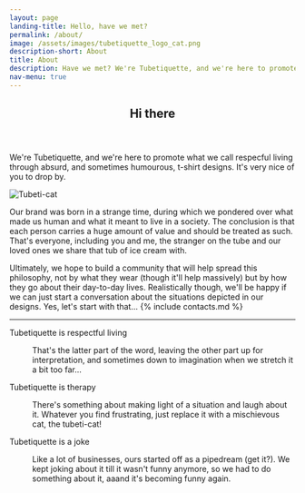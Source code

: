 ```yaml
---
layout: page
landing-title: Hello, have we met?
permalink: /about/
image: /assets/images/tubetiquette_logo_cat.png
description-short: About
title: About
description: Have we met? We're Tubetiquette, and we're here to promote what we call respecful living through absurd, and sometimes humourous, t-shirt designs.
nav-menu: true
---
```

<!-- Main -->
<div id="main" class="alt">

<!-- One -->
<section id="one">
	<div class="inner">
		<header class="major">
			<h1>Hi there</h1>
		</header>
<!-- Content -->

<p>We're Tubetiquette, and we're here to promote what we call respecful living through absurd, and sometimes humourous, t-shirt designs. It's very nice of you to drop by.</p>

<img src="{{page.image}}" alt="Tubeti-cat">

<div class="row">
	<div class="6u 12u$(small)">
<p>Our brand was born in a strange time, during which we pondered over what made us human and what it meant to live in a society. The conclusion is that each person carries a huge amount of value and should be treated as such. 
That's everyone, including you and me, the stranger on the tube and our loved ones we share that tub of ice cream with. </p>
	</div>
	<div class="6u$ 12u$(small)">
<p>Ultimately, we hope to build a community that will help spread this philosophy, not by what they wear (though it'll help massively) but by how they go about their day-to-day lives. Realistically though, we'll be happy if we can just start a conversation about the situations depicted in our designs.
Yes, let's start with that... {% include contacts.md %}
</p></div>
</div> <!--row-->
<hr class="major" />			
	<!-- Break -->
<dl>
			<dt>Tubetiquette is respectful living</dt>
			<dd><p>That's the latter part of the word, leaving the other part up for interpretation, and sometimes down to imagination when we stretch it a bit too far... </p></dd>
			<dt>Tubetiquette is therapy</dt>
			<dd><p>There's something about making light of a situation and laugh about it. Whatever you find frustrating, just replace it with a mischievous cat, the tubeti-cat!</p></dd>
			<dt>Tubetiquette is a joke</dt>
			<dd><p>Like a lot of businesses, ours started off as a pipedream (get it?). We kept joking about it till it wasn't funny anymore, so we had to do something about it, aaand it's becoming funny again. </p></dd>
		</dl>
</div><!--inner-->
</section></div> <!--main-->
